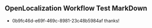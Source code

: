 ## OpenLocalization Workflow Test MarkDown
* 0b9fc46d-e69f-469c-8981-23c48b5984af thanks!

<!--HONumber=Jul16_HO4-->


